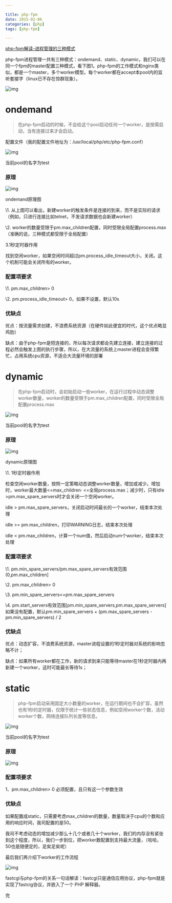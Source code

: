 ```yaml
---

title: php-fpm
date: 2015-02-06
categories: [php]
tags: [php-fpm]

---
```



[php-fpm解读-进程管理的三种模式](https://www.cnblogs.com/sunsky303/p/11590686.html)             

 

php-fpm进程管理一共有三种模式：ondemand、static、dynamic，我们可以在同一个fpm的master配置三种模式，看下图1。php-fpm的工作模式和nginx类似，都是一个master，多个worker模型。每个worker都在accept本pool内的监听套接字（linux已不存在惊群现象）。

 

![img](https://upload-images.jianshu.io/upload_images/2735552-976bd7fcea99cb9d.png)

 

# ondemand

> 在php-fpm启动的时候，不会给这个pool启动任何一个worker，是按需启动，当有连接过来才会启动。

配置文件（我的配置文件地址为：/usr/local/php/etc/php-fpm.conf）

 

 

![img](https://upload-images.jianshu.io/upload_images/2735552-14d7d5e58c5983b1.png)

当前pool的名字为test

### 原理


![img](https://upload-images.jianshu.io/upload_images/2735552-76a59d28b06c404a.png)

ondemand原理图

\1. 从上图可以看出，新建worker的触发条件是连接的到来，而不是实际的请求（例如，只进行连接比如telnet，不发请求数据也会新建worker）

\2. worker的数量受限于pm.max_children配置，同时受限全局配置process.max（准确的说，三种模式都受限于全局配置）

3.1秒定时器作用

找到空闲worker，如果空闲时间超过pm.process_idle_timeout大小，关闭。这个机制可能会关闭所有的worker。

### 配置项要求

\1. pm.max_children> 0

\2. pm.process_idle_timeout> 0，如果不设置，默认10s

### 优缺点

优点：按流量需求创建，不浪费系统资源（在硬件如此便宜的时代，这个优点略显鸡肋）

缺点：由于php-fpm是短连接的，所以每次请求都会先建立连接，建立连接的过程必然会触发上图的执行步骤，所以，在大流量的系统上master进程会变得繁忙，占用系统cpu资源，不适合大流量环境的部署

 

# dynamic

> 在php-fpm启动时，会初始启动一些worker，在运行过程中动态调整worker数量，worker的数量受限于pm.max_children配置，同时受限全局配置process.max

 

![img](https://upload-images.jianshu.io/upload_images/2735552-a273a56abc2b095c.png)

当前pool的名字为test

### 原理

 

![img](https://upload-images.jianshu.io/upload_images/2735552-11e78cc01d15078e.png)

dynamic原理图

\1. 1秒定时器作用

检查空闲worker数量，按照一定策略动态调整worker数量，增加或减少。增加时，worker最大数量<=max_children· <=全局process.max；减少时，只有idle >pm.max_spare_servers时才会关闭一个空闲worker。

idle > pm.max_spare_servers，关闭启动时间最长的一个worker，结束本次处理

idle >= pm.max_children，打印WARNING日志，结束本次处理

idle < pm.max_children，计算一个num值，然后启动num个worker，结束本次处理

### 配置项要求

\1. pm.min_spare_servers/pm.max_spare_servers有效范围(0,pm.max_children]

\2. pm.max_children> 0

\3. pm.min_spare_servers<=pm.max_spare_servers

\4.  pm.start_servers有效范围[pm.min_spare_servers,pm.max_spare_servers]如果没有配置，默认pm.min_spare_servers + (pm.max_spare_servers - pm.min_spare_servers) / 2

### 优缺点

优点：动态扩容，不浪费系统资源，master进程设置的1秒定时器对系统的影响忽略不计；

缺点：如果所有worker都在工作，新的请求到来只能等待master在1秒定时器内再新建一个worker，这时可能最长等待1s；

#  

# static

> php-fpm启动采用固定大小数量的worker，在运行期间也不会扩容，虽然也有1秒的定时器，仅限于统计一些状态信息，例如空闲worker个数，活动worker个数，网络连接队列长度等信息。

 

 

![img](https://upload-images.jianshu.io/upload_images/2735552-78eaa933ed9fd808.png)

当前pool的名字为test

### 原理

 

![img](https://upload-images.jianshu.io/upload_images/2735552-ffa82e0ac0192504.png)

### 配置项要求

1、pm.max_children> 0 必须配置，且只有这一个参数生效

### 优缺点

如果配置成static，只需要考虑max_children的数量，数量取决于cpu的个数和应用的响应时间，我司配置的是50。

我司不考虑动态的增加减少那么十几个或者几十个worker，我们的内存没有紧张到这个程度，所以，我们一步到位，把worker数配置到支持最大流量，（哈哈，50也是随便定的，足矣足矣呢）

 

最后我们再介绍下worker的工作流程

 

![img](https://upload-images.jianshu.io/upload_images/2735552-a4db571174a3f2b6.png)

 

fastcgi与php-fpm的关系一句话解读：fastcgi只是通信应用协议，php-fpm就是实现了fastcig协议，并嵌入了一个 PHP 解释器。

完

